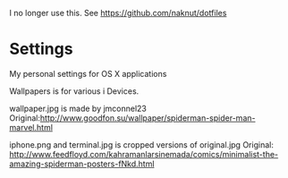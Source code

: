 I no longer use this. See https://github.com/naknut/dotfiles

Settings
========

My personal settings for OS X applications

Wallpapers is for various i Devices.

wallpaper.jpg is made by jmconnel23
Original:http://www.goodfon.su/wallpaper/spiderman-spider-man-marvel.html

iphone.png and terminal.jpg is cropped versions of original.jpg
Original: http://www.feedfloyd.com/kahramanlarsinemada/comics/minimalist-the-amazing-spiderman-posters-fNkd.html
